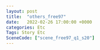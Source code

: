 ```yaml
---
layout: post
title:  "others_free97"
date:   2022-02-26 17:00:00 +0000
categories: Etc
Tags: Story Etc
SceneCode: ["scene_free97_q1_s20"]
---
```

